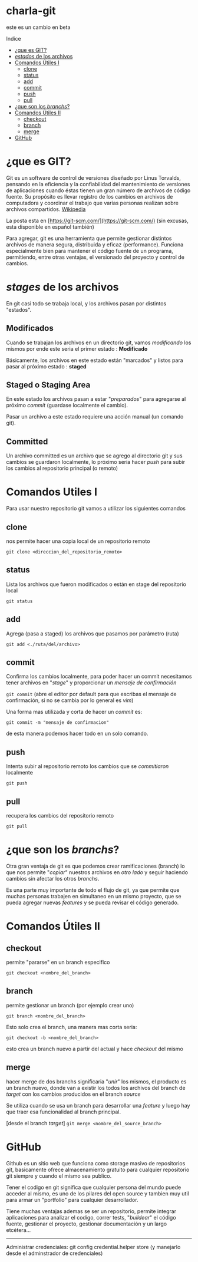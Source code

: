 # charla-git
 este es un cambio en beta

Indice

+ [¿que es GIT?]([#¿que-es-GIT?)
+ [_estados_ de los archivos](#estados-de-los-archivos)
+ [Comandos Útiles I](#Comandos-Útiles-I)
    -   [clone](#clone)
    -   [status](#status)
    -   [add](#add)
    -   [commit](#commit)
    -   [push](#push)
    -   [pull](#pull)
+ [¿que son los _branchs_?](#¿que-son-los-branchs?)
+ [Comandos Útiles II](#Comandos-Útiles-II)
    -   [checkout](#checkout)
    -   [branch](#branch)
    -   [merge](#merge)
+ [GitHub](#GitHub)

# ¿que es GIT?

Git es un software de control de versiones diseñado por Linus Torvalds, pensando en la eficiencia y la confiabilidad del mantenimiento de versiones de aplicaciones cuando éstas tienen un gran número de archivos de código fuente. Su propósito es llevar registro de los cambios en archivos de computadora y coordinar el trabajo que varias personas realizan sobre archivos compartidos. [Wikipedia](https://es.wikipedia.org/wiki/Git)

La posta esta en [https://git-scm.com/](https://git-scm.com/) (sin excusas, esta disponible en español también)

Para agregar, git es una herramienta que permite gestionar distintos archivos de manera segura, distribuida y eficaz (performance). 
Funciona especialmente bien para mantener el código fuente de un programa, permitiendo, entre otras ventajas, el versionado del proyecto y control de cambios.

# _stages_ de los archivos

En git casi todo se trabaja local, y los archivos pasan por distintos "estados".

## Modificados

Cuando se trabajan los archivos en un directorio git, vamos _modificando_ los mismos por ende este seria el primer estado : **Modificado**

Básicamente, los archivos en este estado están "marcados" y listos para pasar al próximo estado : **staged**

## Staged o Staging Area

En este estado los archivos pasan a estar "_preparados_" para agregarse al próximo _commit_ (guardase localmente el cambio).

Pasar un archivo a este estado requiere una acción manual (un comando git).

## Committed

Un archivo committed es un archivo que se agrego al directorio git y sus cambios se guardaron localmente, lo próximo seria hacer _push_ para subir los cambios al repositorio principal (o remoto)

# Comandos Utiles I

Para usar nuestro repositorio git vamos a utilizar los siguientes comandos

## clone

nos permite hacer una copia local de un repositorio remoto

`git clone <direccion_del_repositorio_remoto>`

## status

Lista los archivos que fueron modificados o están en stage del repositorio local

`git status`



## add

Agrega (pasa a staged) los archivos que pasamos por parámetro (ruta)

`git add <./ruta/del/archivo>`




## commit

Confirma los cambios localmente, para poder hacer un commit necesitamos tener archivos en "_stage_" y proporcionar un _mensaje de confirmación_

`git commit` (abre el editor por default para que escribas el mensaje de confirmación, si no se cambia por lo general es *vim*)

Una forma mas utilizada y corta de hacer un _commit_ es:

`git commit -m "mensaje de confirmacion"`

de esta manera podemos hacer todo en un solo comando.

## push

Intenta subir al repositorio remoto los cambios que se _commitiaron_ localmente

`git push`

## pull

recupera los cambios del repositorio remoto

`git pull`

# ¿que son los _branchs_?

Otra gran ventaja de git es que podemos crear ramificaciones (branch) lo que nos permite "_copiar_" nuestros archivos en _otro lado_ y seguir haciendo cambios sin afectar los otros _branchs_.

Es una parte muy importante de todo el flujo de git, ya que permite que muchas personas trabajen en simultaneo en un mismo proyecto, que se pueda agregar nuevas _features_ y se pueda revisar el código generado.

# Comandos Útiles II

## checkout

permite "pararse" en un branch especifico

`git checkout <nombre_del_branch>`

## branch

permite gestionar un branch (por ejemplo crear uno)

`git branch <nombre_del_branch>`

Esto solo crea el branch, una manera mas corta seria:

`git checkout -b <nombre_del_branch>`

esto crea un branch nuevo a partir del actual y hace _checkout_ del mismo

## merge

hacer merge de dos branchs significaria "_unir_" los mismos, el producto es un branch nuevo, donde van a existir los todos los archivos del branch de _target_ con los cambios producidos en el branch _source_

Se utiliza cuando se usa un branch para desarrollar una _feature_ y luego hay que traer esa funcionalidad al branch principal.

[desde el branch _target_]
`git merge <nombre_del_source_branch>`

# GitHub

Github es un sitio web que funciona como storage masivo de repositorios git, basicamente ofrece almacenamiento gratuito para cualquier repositorio git siempre y cuando el mismo sea publico.

Tener el codigo en git significa que cualquier persona del mundo puede acceder al mismo, es uno de los pilares del open source y tambien muy util para armar un "portfolio" para cualquier desarrollador.

Tiene muchas ventajas ademas se ser un repositorio, permite integrar aplicaciones para analizar el codigo, correr tests, "_buildear_" el código fuente, gestionar el proyecto, gestionar documentación y un largo etcétera...


---

Administrar credenciales: git config credential.helper store (y manejarlo desde el adminstrador de credenciales)